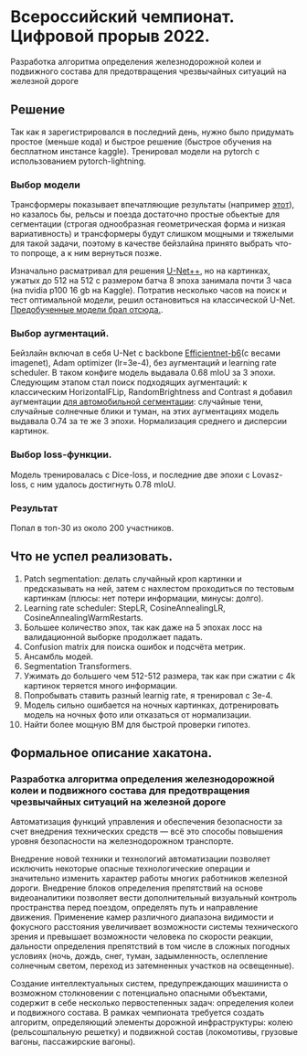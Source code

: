 # Всероссийский чемпионат. Цифровой прорыв 2022.
Разработка алгоритма определения железнодорожной колеи и подвижного состава для предотвращения чрезвычайных ситуаций на железной дороге
## Решение
Так как я зарегистрировался в последний день, нужно было придумать простое (меньше кода) и быстрое решение (быстрое обучения на бесплатном инстансе kaggle). Тренировал модели на pytorch с использованием pytorch-lightning.
### Выбор модели
  Трансформеры показывает впечатляющие результаты (например [этот](https://arxiv.org/abs/2105.15203)), но казалось бы, рельсы и поезда достаточно простые обьектые для сегментации (строгая однообразная геометрическая форма и низкая вариативность) и трансформеры будут слишком мощными и тяжелыми для такой задачи, поэтому в качестве бейзлайна принято выбрать что-то попроще, а к ним вернуться позже.

Изначально расматривал для решения [U-Net++](https://arxiv.org/pdf/1807.10165.pdf), но на картинках, ужатых до 512 на 512 с размером батча 8 эпоха занимала почти 3 часа (на nvidia p100 16 gb на Kaggle).
Потратив несколько часов на поиск и тест оптимальной модели, решил остановиться на классичeской U-Net.
[Предобученные модели брал отсюда.](https://github.com/qubvel/segmentation_models.pytorch#models).
### Выбор аугментаций.
Бейзлайн включал в себя U-Net c backbone [Efficientnet-b6](https://arxiv.org/abs/1905.11946)(с весами imagenet), Adam optimizer (lr=3e-4), без аугментаций и learning rate scheduler. В таком конфиге модель выдавала 0.68 mIoU за 3 эпохи.
Следующим этапом стал поиск подходящих аугментаций: к классическим HorizontalFLip, RandomBrightness and Contrast я добавил аугментации [для автомобильной сегментации](https://github.com/UjjwalSaxena/Automold--Road-Augmentation-Library): случайные тени, случайные солнечные блики и туман, на этих аугментациях
модель выдавала 0.74 за те же 3 эпохи. Нормализация среднего и дисперсии картинок.
### Выбор loss-функции.
Модель тренировалась с Dice-loss, и последние две эпохи с Lovasz-loss, с ним удалось достигнуть 0.78 mIoU.

### Результат
Попал в топ-30 из около 200 участников.

## Что не успел реализовать.
1. Patch segmentation: делать случайный кроп картинки и предсказывать на ней, затем с нахлестом проходиться по тестовым картинкам (плюсы: нет потери информации, минусы: долго).
2. Learning rate scheduler: StepLR, CosineAnnealingLR, CosineAnnealingWarmRestarts.
3. Большее количество эпох, так как даже на 5 эпохах лосс на валидационной выборке продолжает падать.
4. Confusion matrix для поиска ошибок и подсчёта метрик.
5. Ансамбль модей.
6. Segmentation Transformers.
7. Ужимать до большего чем 512-512 размера, так как при сжатии с 4k картинок теряется много информации.
8. Попробывать ставить разный learnig rate, я тренировал с 3e-4.
9. Модель сильно ошибается на ночных картинках, дотренировать модель на ночных фото или отказаться от нормализации.
10. Найти более мощную ВМ для быстрой проверки гипотез.
## Формальное описание хакатона.

### Разработка алгоритма определения железнодорожной колеи и подвижного состава для предотвращения чрезвычайных ситуаций на железной дороге
Автоматизация функций управления и обеспечения безопасности за счет внедрения технических средств — всё это способы повышения уровня безопасности на железнодорожном транспорте.

Внедрение новой техники и технологий автоматизации позволяет исключить некоторые опасные технологические операции и значительно изменить характер работы многих работников железной дороги. Внедрение блоков определения препятствий на основе видеоаналитики позволяет вести дополнительный визуальный контроль пространства перед поездом, определять путь и направление движения. Применение камер различного диапазона видимости и фокусного расстояния увеличивает возможности системы технического зрения и превышает возможности человека по скорости реакции, дальности определения препятствий в том числе в сложных погодных условиях (ночь, дождь, снег, туман, задымленность, ослепление солнечным светом, переход из затемненных участков на освещенные).

Создание интеллектуальных систем, предупреждающих машиниста о возможном столкновении с потенциально опасными объектами, содержит в себе несколько первостепенных задач: определения колеи и подвижного состава. В рамках чемпионата требуется создать алгоритм, определяющий элементы дорожной инфраструктуры: колею (рельсошпальную решетку) и подвижной состав (локомотивы, грузовые вагоны, пассажирские вагоны).
